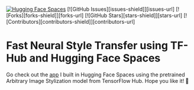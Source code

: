 [![Hugging Face Spaces](https://img.shields.io/badge/%F0%9F%A4%97%20Hugging%20Face-Spaces-blue)](https://huggingface.co/spaces/luca-martial/neural-style-transfer)
[![GitHub Issues][issues-shield]][issues-url]
[![Forks][forks-shield]][forks-url]
[![GitHub Stars][stars-shield]][stars-url]
[![Contributors][contributors-shield]][contributors-url]

# Fast Neural Style Transfer using TF-Hub and Hugging Face Spaces

Go check out the [app](https://huggingface.co/spaces/luca-martial/neural-style-transfer) I built in Hugging Face Spaces using the pretrained Arbitrary Image Stylization model from TensorFlow Hub. Hope you like it! 🤗
